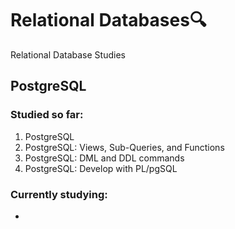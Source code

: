 # Relational Databases:mag:
Relational Database Studies



##  PostgreSQL

### Studied so far:

1. PostgreSQL
1. PostgreSQL: Views, Sub-Queries, and Functions
1. PostgreSQL: DML and DDL commands
1. PostgreSQL: Develop with PL/pgSQL



### Currently studying:

-  
